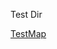 
<html><body><p> Test Dir </p></body></html>

<a href ="https://github.com/ehrlichd/Coursera-Data-Science-Specialization-Developing-Data-Products-Week-2-Assignment/blob/master/My-First-Leaflet-Map.html">TestMap</a>
